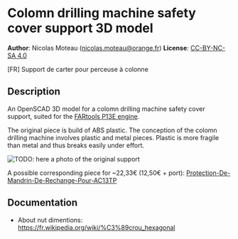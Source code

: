 # Colomn drilling machine safety cover support 3D model

**Author**: Nicolas Moteau (nicolas.moteau@orange.fr)
**License**: [CC-BY-NC-SA 4.0](https://creativecommons.org/licenses/by-nc-sa/4.0/)

  [FR] Support de carter pour perceuse à colonne

## Description

An OpenSCAD 3D model for a colomn drilling machine safety cover support, suited for the [FARtools P13E engine](http://www.perceuse-colonne.info/perceuse-a-colonne-fartools-one-p-13e/).

The original piece is build of ABS plastic. The conception of the colomn drilling machine involves plastic and metal pieces. Plastic is more fragile than metal and thus breaks easily under effort.

![TODO: here a photo of the original support](url_de_l'image "The original support")

A possible corresponding piece for ~22,33€ (12,50€ + port): [Protection-De-Mandrin-De-Rechange-Pour-AC13TP](http://www.worken.fr/p/120/Perceuse-a-colonne/Protection-De-Mandrin-De-Rechange-Pour-AC13TP?gclid=EAIaIQobChMInuHzpuPQ2AIV9TLTCh1oWQ1CEAYYASABEgKHTPD_BwE)

## Documentation

- About nut dimentions: https://fr.wikipedia.org/wiki/%C3%89crou_hexagonal